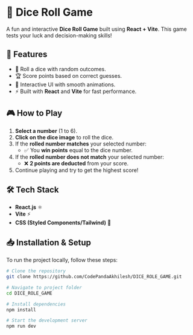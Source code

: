 # 🎲 Dice Roll Game

A fun and interactive **Dice Roll Game** built using **React + Vite**. This game tests your luck and decision-making skills!

## 🚀 Features
- 🎲 Roll a dice with random outcomes.
- 🏆 Score points based on correct guesses.
- 🎨 Interactive UI with smooth animations.
- ⚡ Built with **React** and **Vite** for fast performance.

## 🎮 How to Play
1. **Select a number** (1 to 6).
2. **Click on the dice image** to roll the dice.
3. If the **rolled number matches** your selected number:
   - ✅ You **win points** equal to the dice number.
4. If the **rolled number does not match** your selected number:
   - ❌ **2 points are deducted** from your score.
5. Continue playing and try to get the highest score!

## 🛠️ Tech Stack
- **React.js** ⚛️
- **Vite** ⚡
- **CSS (Styled Components/Tailwind)** 🎨

## 📥 Installation & Setup
To run the project locally, follow these steps:

```sh
# Clone the repository
git clone https://github.com/CodePandaAkhilesh/DICE_ROLE_GAME.git

# Navigate to project folder
cd DICE_ROLE_GAME

# Install dependencies
npm install

# Start the development server
npm run dev


